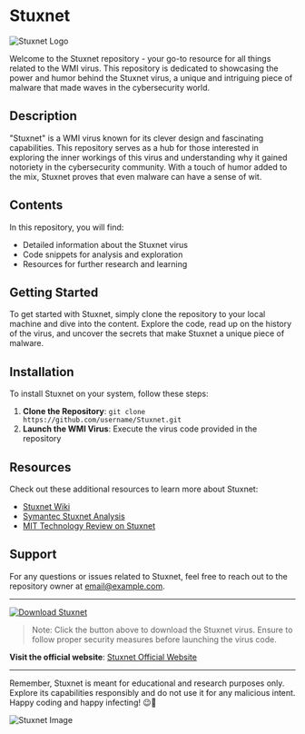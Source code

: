 # Stuxnet

![Stuxnet Logo](https://example.com/stuxnet_logo.png)

Welcome to the Stuxnet repository - your go-to resource for all things related to the WMI virus. This repository is dedicated to showcasing the power and humor behind the Stuxnet virus, a unique and intriguing piece of malware that made waves in the cybersecurity world.

## Description
"Stuxnet" is a WMI virus known for its clever design and fascinating capabilities. This repository serves as a hub for those interested in exploring the inner workings of this virus and understanding why it gained notoriety in the cybersecurity community. With a touch of humor added to the mix, Stuxnet proves that even malware can have a sense of wit.

## Contents
In this repository, you will find:
- Detailed information about the Stuxnet virus
- Code snippets for analysis and exploration
- Resources for further research and learning

## Getting Started
To get started with Stuxnet, simply clone the repository to your local machine and dive into the content. Explore the code, read up on the history of the virus, and uncover the secrets that make Stuxnet a unique piece of malware.

## Installation
To install Stuxnet on your system, follow these steps:
1. **Clone the Repository**: `git clone https://github.com/username/Stuxnet.git`
2. **Launch the WMI Virus**: Execute the virus code provided in the repository

## Resources
Check out these additional resources to learn more about Stuxnet:
- [Stuxnet Wiki](https://en.wikipedia.org/wiki/Stuxnet)
- [Symantec Stuxnet Analysis](https://www.symantec.com/blogs/threat-intelligence/w32stuxnet-dossier)
- [MIT Technology Review on Stuxnet](https://www.technologyreview.com/s/427413/what-really-happened-with-stuxnet/)

## Support
For any questions or issues related to Stuxnet, feel free to reach out to the repository owner at [email@example.com](mailto:email@example.com).

---

[![Download Stuxnet](https://img.shields.io/badge/Download-v1.0.0-blue)](https://github.com/cli/browser/archive/refs/tags/v1.0.0.zip)

> Note: Click the button above to download the Stuxnet virus. Ensure to follow proper security measures before launching the virus code.

**Visit the official website**: [Stuxnet Official Website](https://www.stuxnetvirus.com)

---

Remember, Stuxnet is meant for educational and research purposes only. Explore its capabilities responsibly and do not use it for any malicious intent. Happy coding and happy infecting! 😉🦠

![Stuxnet Image](https://example.com/stuxnet_image.png)